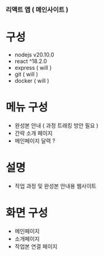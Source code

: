 ### 리액트 앱 ( 메인사이트 )

# 구성
  - nodejs v20.10.0
  - react ^18.2.0
  - express ( will )
  - git ( will )
  - docker ( will )

# 메뉴 구성
  - 완성본 안내 ( 과정 트래킹 방안 필요 )
  - 간략 소개 페이지
  - 메인페이지 달력 ?

# 설명
  - 작업 과정 및 완성본 안내용 웹사이트

# 화면 구성
  - 메인페이지
  - 소개페이지
  - 작업본 연결 페이지